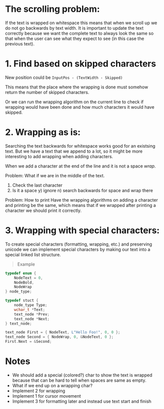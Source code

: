 # The scrolling problem:
If the text is wrapped on whitespace this means that when we scroll up we do not go
backwards by text width.  It is important to update the text correctly because we want
the complete text to always look the same so that when the user can see what they expect
to see (in this case the previous text).

# 1. Find based on skipped characters
New position could be 
`InputPos - (TextWidth - Skipped)`

This means that the place where the wrapping is done must somehow return the number of
skipped characters.

Or we can run the wrapping algorithm on the current line to check if wrapping would
have been done and how much characters it would have skipped.

# 2. Wrapping as is:
Searching the text backwards for whitespace works good for an existsing text.  But we
have a text that we append to a lot, so it might be more interesting to add wrapping
when adding characters.

When we add a character at the end of the line and it is not a space *wrap*.

Problem: What if we are in the middle of the text.
1. Check the last character
2. Is it a space
    y) ignore
    n) search backwards for space and wrap there

Problem: How to print
Have the wrapping algorithms on adding a character and printing be the same, which
means that if we wrapped after printing a character we should print it correctly.

# 3. Wrapping with special characters:
To create special characters (formatting, wrapping, etc.) and preserving unicode we can
implement special characters by making our text into a special linked list structure.

> Example
```c
typedef enum {
    NodeText = 0,
    NodeBold,
    NodeWrap
} node_type;

typedef stuct {
    node_type Type;
    wchar_t *Text;
    text_node *Prev;
    text_node *Next;
} text_node;

text_node First = { NodeText, L"Hello Foo!", 0, 0 };
text_node Second = { NodeWrap, 0, &NodeText, 0 };
First.Next = &Second;
```
# Notes
- We should add a special (colored?) char to show the text is wrapped because that can
  be hard to tell when spaces are same as empty.
- What if we end up on a wrapping char?
- Implement 2 for wrapping
- Implement 1 for cursor movement
- Implement 3 for formatting later and instead use text start and finish
